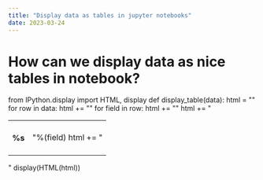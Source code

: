 ```yaml
---
title: "Display data as tables in jupyter notebooks"
date: 2023-03-24
---
```


# How can we display data as nice tables in notebook?

from IPython.display import HTML, display
def display_table(data):
    html = "<table>"
    for row in data:
        html += "<tr>"
        for field in row:
            html += "<td><h4>%s</h4><td>"%(field)
        html += "</tr>"
    html += "</table>"
    display(HTML(html))
